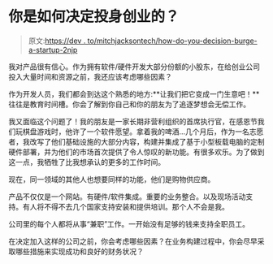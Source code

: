 # 你是如何决定投身创业的？

> 原文:[https://dev . to/mitchjacksontech/how-do-you-decision-burge-a-startup-2njp](https://dev.to/mitchjacksontech/how-do-you-decide-to-plunge-into-a-startup-2njp)

我对产品很有信心。作为拥有软件/硬件开发大部分份额的小股东，在给创业公司投入大量时间和资源之前，我还应该考虑哪些因素？

作为开发人员，我们都会到达这个熟悉的地方:**让我们把它变成一门生意吧！**往往是教育时间槽。你会了解到你自己和你的朋友为了追逐梦想会无偿工作。

我又面临这个问题了！我的朋友是一家长期非营利组织的首席执行官，在感恩节我们玩棋盘游戏时，他许了一个软件愿望。拿着我的啤酒...几个月后，作为一名志愿者，我改写了他们基础设施的大部分内容，构建并集成了基于小型板载电脑的定制硬件部署，并为他们的市场首次提供了令人惊叹的新功能。有很多欢乐。为了做到这一点，我牺牲了比我想承认的更多的工作时间。

现在，同一领域的其他人也想要同样的功能，他们是购物供应商。

产品不仅仅是一个网站。有硬件/软件集成。重要的业务整合。以及现场活动支持。有人将不得不去几个国家支持安装和提供培训。那个人不会是我。

公司里的每个人都将从事“兼职”工作。一开始没有足够的钱来支持全职员工。

在决定加入这样的公司之前，你会考虑哪些因素？在业务构建过程中，你会尽早采取哪些措施来实现成功和良好的财务状况？